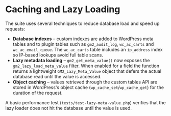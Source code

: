 # Caching and Lazy Loading

The suite uses several techniques to reduce database load and speed up requests:

- **Database indexes** – custom indexes are added to WordPress meta tables and
  to plugin tables such as `gm2_audit_log`, `wc_ac_carts` and
  `wc_ac_email_queue`. The `wc_ac_carts` table includes an `ip_address` index so
  IP-based lookups avoid full table scans.
- **Lazy metadata loading** – `gm2_get_meta_value()` now exposes the
  `gm2_lazy_load_meta_value` filter. When enabled for a field the function
  returns a lightweight `GM2_Lazy_Meta_Value` object that defers the actual
  database read until the value is accessed.
- **Object caching** – values retrieved through the custom tables API are stored
  in WordPress's object cache (`wp_cache_set`/`wp_cache_get`) for the duration of
  the request.

A basic performance test (`tests/test-lazy-meta-value.php`) verifies that the
lazy loader does not hit the database until the value is used.
